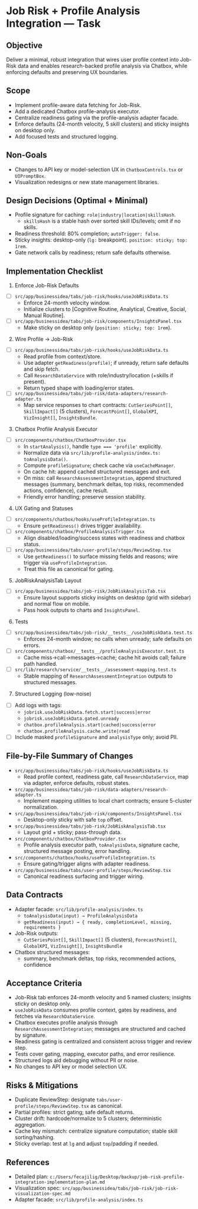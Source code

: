# Job Risk + Profile Analysis Integration — Task

## Objective
Deliver a minimal, robust integration that wires user profile context into Job-Risk data and enables research-backed profile analysis via Chatbox, while enforcing defaults and preserving UX boundaries.

## Scope
- Implement profile-aware data fetching for Job-Risk.
- Add a dedicated Chatbox profile-analysis executor.
- Centralize readiness gating via the profile-analysis adapter facade.
- Enforce defaults (24-month velocity, 5 skill clusters) and sticky insights on desktop only.
- Add focused tests and structured logging.

## Non-Goals
- Changes to API key or model-selection UX in `ChatboxControls.tsx` or `UIPromptBox`.
- Visualization redesigns or new state management libraries.

## Design Decisions (Optimal + Minimal)
- Profile signature for caching: `role|industry|location|skillsHash`.
  - `skillsHash` is a stable hash over sorted skill IDs/levels; omit if no skills.
- Readiness threshold: 80% completion; `autoTrigger: false`.
- Sticky insights: desktop-only (`lg:` breakpoint). `position: sticky; top: 1rem`.
- Gate network calls by readiness; return safe defaults otherwise.

## Implementation Checklist

1) Enforce Job-Risk Defaults
- [ ] `src/app/businessidea/tabs/job-risk/hooks/useJobRiskData.ts`
  - Enforce 24-month velocity window.
  - Initialize clusters to [Cognitive Routine, Analytical, Creative, Social, Manual Routine].
- [ ] `src/app/businessidea/tabs/job-risk/components/InsightsPanel.tsx`
  - Make sticky on desktop only (`position: sticky; top: 1rem`).

2) Wire Profile → Job-Risk
- [ ] `src/app/businessidea/tabs/job-risk/hooks/useJobRiskData.ts`
  - Read profile from context/store.
  - Use adapter `getReadiness(profile)`; if unready, return safe defaults and skip fetch.
  - Call `ResearchDataService` with role/industry/location (+skills if present).
  - Return typed shape with loading/error states.
- [ ] `src/app/businessidea/tabs/job-risk/data-adapters/research-adapter.ts`
  - Map service responses to chart contracts: `CutSeriesPoint[]`, `SkillImpact[]` (5 clusters), `ForecastPoint[]`, `GlobalKPI`, `VizInsight[]`, `InsightsBundle`.

3) Chatbox Profile Analysis Executor
- [ ] `src/components/chatbox/ChatboxProvider.tsx`
  - In `startAnalysis()`, handle `type === 'profile'` explicitly.
  - Normalize data via `src/lib/profile-analysis/index.ts: toAnalysisData()`.
  - Compute `profileSignature`; check cache via `useCacheManager`.
  - On cache hit: append cached structured messages and exit.
  - On miss: call `ResearchAssessmentIntegration`, append structured messages (summary, benchmark deltas, top risks, recommended actions, confidence), cache result.
  - Friendly error handling; preserve session stability.

4) UX Gating and Statuses
- [ ] `src/components/chatbox/hooks/useProfileIntegration.ts`
  - Ensure `getReadiness()` drives trigger availability.
- [ ] `src/components/chatbox/ProfileAnalysisTrigger.tsx`
  - Align disabled/loading/success states with readiness and chatbox status.
- [ ] `src/app/businessidea/tabs/user-profile/steps/ReviewStep.tsx`
  - Use `getReadiness()` to surface missing fields and reasons; wire trigger via `useProfileIntegration`.
  - Treat this file as canonical for gating.

5) JobRiskAnalysisTab Layout
- [ ] `src/app/businessidea/tabs/job-risk/JobRiskAnalysisTab.tsx`
  - Ensure layout supports sticky insights on desktop (grid with sidebar) and normal flow on mobile.
  - Pass hook outputs to charts and `InsightsPanel`.

6) Tests
- [ ] `src/app/businessidea/tabs/job-risk/__tests__/useJobRiskData.test.ts`
  - Enforces 24-month window; no calls when unready; safe defaults on errors.
- [ ] `src/components/chatbox/__tests__/profileAnalysisExecutor.test.ts`
  - Cache miss→call→messages→cache; cache hit avoids call; failure path handled.
- [ ] `src/lib/research/service/__tests__/assessment-mapping.test.ts`
  - Stable mapping of `ResearchAssessmentIntegration` outputs to structured messages.

7) Structured Logging (low-noise)
- [ ] Add logs with tags:
  - `jobrisk.useJobRiskData.fetch.start|success|error`
  - `jobrisk.useJobRiskData.gated.unready`
  - `chatbox.profileAnalysis.start|cached|success|error`
  - `chatbox.profileAnalysis.cache.write|read`
- [ ] Include masked `profileSignature` and `analysisType` only; avoid PII.

## File-by-File Summary of Changes
- `src/app/businessidea/tabs/job-risk/hooks/useJobRiskData.ts`
  - Read profile context, readiness gate, call `ResearchDataService`, map via adapter, enforce defaults, robust states.
- `src/app/businessidea/tabs/job-risk/data-adapters/research-adapter.ts`
  - Implement mapping utilities to local chart contracts; ensure 5-cluster normalization.
- `src/app/businessidea/tabs/job-risk/components/InsightsPanel.tsx`
  - Desktop-only sticky with safe `top` offset.
- `src/app/businessidea/tabs/job-risk/JobRiskAnalysisTab.tsx`
  - Layout grid + sticky; pass-through data.
- `src/components/chatbox/ChatboxProvider.tsx`
  - Profile analysis executor path, `toAnalysisData`, signature cache, structured message posting, error handling.
- `src/components/chatbox/hooks/useProfileIntegration.ts`
  - Ensure gating/trigger aligns with adapter readiness.
- `src/app/businessidea/tabs/user-profile/steps/ReviewStep.tsx`
  - Canonical readiness surfacing and trigger wiring.

## Data Contracts
- Adapter facade: `src/lib/profile-analysis/index.ts`
  - `toAnalysisData(input) → ProfileAnalysisData`
  - `getReadiness(input) → { ready, completionLevel, missing, requirements }`
- Job-Risk outputs:
  - `CutSeriesPoint[]`, `SkillImpact[]` (5 clusters), `ForecastPoint[]`, `GlobalKPI`, `VizInsight[]`, `InsightsBundle`
- Chatbox structured messages:
  - summary, benchmark deltas, top risks, recommended actions, confidence

## Acceptance Criteria
- Job-Risk tab enforces 24-month velocity and 5 named clusters; insights sticky on desktop only.
- `useJobRiskData` consumes profile context, gates by readiness, and fetches via `ResearchDataService`.
- Chatbox executes profile analysis through `ResearchAssessmentIntegration`; messages are structured and cached by signature.
- Readiness gating is centralized and consistent across trigger and review step.
- Tests cover gating, mapping, executor paths, and error resilience.
- Structured logs aid debugging without PII or noise.
- No changes to API key or model selection UX.

## Risks & Mitigations
- Duplicate ReviewStep: designate `tabs/user-profile/steps/ReviewStep.tsx` as canonical.
- Partial profiles: strict gating; safe default returns.
- Cluster drift: hardcode/normalize to 5 clusters; deterministic aggregation.
- Cache key mismatch: centralize signature computation; stable skill sorting/hashing.
- Sticky overlap: test at `lg` and adjust `top`/padding if needed.

## References
- Detailed plan: `c:/Users/fecajilig/Desktop/backup/job-risk-profile-integration-implementation-plan.md`
- Visualization spec: `src/app/businessidea/tabs/job-risk/job-risk-visualization-spec.md`
- Adapter facade: `src/lib/profile-analysis/index.ts`
